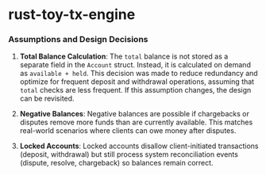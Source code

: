 # rust-toy-tx-engine

### Assumptions and Design Decisions

1. **Total Balance Calculation**: The `total` balance is not stored as a separate field in the `Account` struct. Instead, it is calculated on demand as `available + held`. This decision was made to reduce redundancy and optimize for frequent deposit and withdrawal operations, assuming that `total` checks are less frequent. If this assumption changes, the design can be revisited.

2. **Negative Balances**: Negative balances are possible if chargebacks or disputes remove more funds than are currently available. This matches real-world scenarios where clients can owe money after disputes.

3. **Locked Accounts**: Locked accounts disallow client-initiated transactions (deposit, withdrawal) but still process system reconciliation events (dispute, resolve, chargeback) so balances remain correct.
